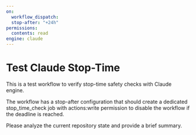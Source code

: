 ```yaml
---
on:
  workflow_dispatch:
  stop-after: "+24h"
permissions:
  contents: read
engine: claude
---
```


# Test Claude Stop-Time

This is a test workflow to verify stop-time safety checks with Claude engine.

The workflow has a stop-after configuration that should create a dedicated stop_time_check job
with actions:write permission to disable the workflow if the deadline is reached.

Please analyze the current repository state and provide a brief summary.
